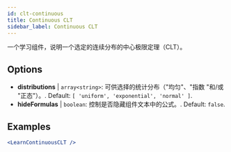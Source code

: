```yaml
---
id: clt-continuous
title: Continuous CLT
sidebar_label: Continuous CLT
---
```


一个学习组件，说明一个选定的连续分布的中心极限定理（CLT）。

## Options

* __distributions__ | `array<string>`: 可供选择的统计分布（"均匀"、"指数 "和/或 "正态"）。. Default: `[
  'uniform',
  'exponential',
  'normal'
]`.
* __hideFormulas__ | `boolean`: 控制是否隐藏组件文本中的公式。. Default: `false`.


## Examples

```jsx live
<LearnContinuousCLT />
```

